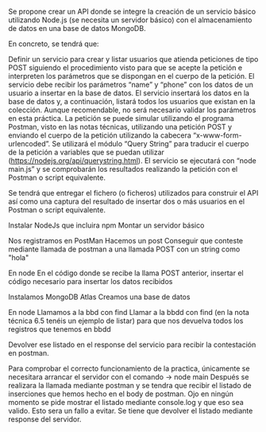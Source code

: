 Se propone crear un API donde se integre la creación de un servicio básico utilizando Node.js (se necesita un servidor básico) con el almacenamiento de datos en una base de datos MongoDB.
 
En concreto, se tendrá que: 

Definir un servicio para crear y listar usuarios que atienda peticiones de tipo POST siguiendo el procedimiento visto para que se acepte la petición e interpreten los parámetros que se dispongan en el cuerpo de la petición. 
El servicio debe recibir los parámetros “name” y “phone” con los datos de un usuario a insertar en la base de datos.
El servicio insertará los datos en la base de datos y, a continuación, listará todos los usuarios que existan en la colección.
Aunque recomendable, no será necesario validar los parámetros en esta práctica.
La petición se puede simular utilizando el programa Postman, visto en las notas técnicas, utilizando una petición POST y enviando el cuerpo de la petición utilizando la cabecera “x-www-form-urlencoded”. 
Se utilizará el módulo “Query String” para traducir el cuerpo de la petición a variables que se puedan utilizar (https://nodejs.org/api/querystring.html).
El servicio se ejecutará con “node main.js” y se comprobarán los resultados realizando la petición con el Postman o script equivalente.

Se tendrá que entregar el fichero (o ficheros) utilizados para construir el API así como una captura del resultado de insertar dos o más usuarios en el Postman o script equivalente.



Instalar NodeJs que incluira npm
Montar un servidor básico 




 
 

Nos registramos en PostMan
Hacemos un post 
Conseguir que conteste mediante llamada de postman a una llamada POST con un string como "hola"


En node
En el código donde se recibe la llama POST anterior, insertar el código necesario para insertar los datos recibidos


Instalamos MongoDB Atlas
Creamos una base de datos

En node
Llamamos a la bbd con find
Llamar a la bbdd con find (en la nota técnica 6.5 tenéis un ejemplo de listar) para que nos devuelva todos los registros que tenemos en bbdd


Devolver ese listado en el response del servicio para recibir la contestación en postman.




Para comprobar el correcto funcionamiento de la practica, únicamente se necesitara arrancar el servidor con el comando -> node main
 Después se realizara la llamada mediante postman y se tendra que recibir el listado de inserciones que hemos hecho en el body de postman.
 Ojo en ningún momento se pide mostrar el listado mediante console.log y que eso sea valido. Esto sera un fallo a evitar. 
 Se tiene que devolver el listado mediante response del servidor.
